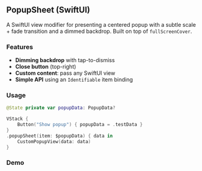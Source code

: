 ## PopupSheet (SwiftUI)

A SwiftUI view modifier for presenting a centered popup with a subtle scale + fade transition and a dimmed backdrop. Built on top of `fullScreenCover`.

### Features
- **Dimming backdrop** with tap-to-dismiss
- **Close button** (top-right)
- **Custom content**: pass any SwiftUI view
- **Simple API** using an `Identifiable` item binding

### Usage
```swift
@State private var popupData: PopupData?

VStack {
    Button("Show popup") { popupData = .testData }
}
.popupSheet(item: $popupData) { data in
    CustomPopupView(data: data)
}
```

### Demo
